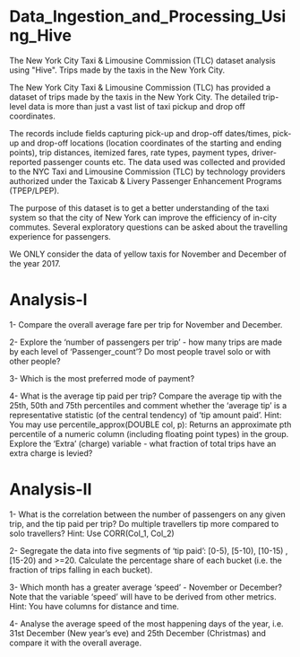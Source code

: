 # Data_Ingestion_and_Processing_Using_Hive
The New York City Taxi &amp; Limousine Commission (TLC)  dataset analysis using "Hive". Trips made by the taxis in the New York City.

The New York City Taxi & Limousine Commission (TLC) has provided a dataset of trips made by the taxis in the New York City. The detailed trip-level data is more than just a vast list of taxi pickup and drop off coordinates.  

 
The records include fields capturing pick-up and drop-off dates/times, pick-up and drop-off locations (location coordinates of the starting and ending points), trip distances, itemized fares, rate types, payment types, driver-reported passenger counts etc. The data used was collected and provided to the NYC Taxi and Limousine Commission (TLC) by technology providers authorized under the Taxicab & Livery Passenger Enhancement Programs (TPEP/LPEP).

The purpose of this dataset is to get a better understanding of the taxi system so that the city of New York can improve the efficiency of in-city commutes. Several exploratory questions can be asked about the travelling experience for passengers.

 
We ONLY consider the data of yellow taxis for November and December of the year 2017.



# Analysis-I

1- Compare the overall average fare per trip for November and December.

2- Explore the ‘number of passengers per trip’ - how many trips are made by each level of ‘Passenger_count’? Do most people travel solo or with other people?

3- Which is the most preferred mode of payment?

4- What is the average tip paid per trip? Compare the average tip with the 25th, 50th and 75th percentiles and comment whether the ‘average tip’ is a representative statistic (of the central tendency) of ‘tip amount paid’. Hint: You may use percentile_approx(DOUBLE col, p): Returns an approximate pth percentile of a numeric column (including floating point types) in the group.
Explore the ‘Extra’ (charge) variable - what fraction of total trips have an extra charge is levied?

# Analysis-II

1- What is the correlation between the number of passengers on any given trip, and the tip paid per trip? Do multiple travellers tip more compared to solo travellers? Hint: Use CORR(Col_1, Col_2)

2- Segregate the data into five segments of ‘tip paid’: [0-5), [5-10), [10-15) , [15-20) and >=20. Calculate the percentage share of each bucket (i.e. the fraction of trips falling in each bucket).

3- Which month has a greater average ‘speed’ - November or December? Note that the variable ‘speed’ will have to be derived from other metrics. Hint: You have columns for distance and time.

4- Analyse the average speed of the most happening days of the year, i.e. 31st December (New year’s eve) and 25th December (Christmas) and compare it with the overall average. 
